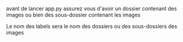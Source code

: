 avant de lancer app.py assurez vous d'avoir un dossier contenant des images ou bien des sous-dossier contenant les images

Le nom des labels sera le nom des dossiers ou des sous-dossiers des images
